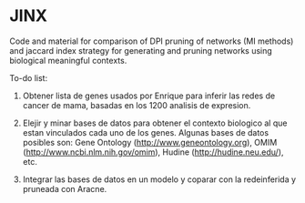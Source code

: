JINX
====

Code and material for comparison of DPI pruning of networks (MI methods) and jaccard index strategy for generating and pruning networks using biological meaningful contexts.


To-do list:

1) Obtener lista de genes usados por Enrique para inferir las redes de cancer de mama, basadas en los 1200 analisis de expresion.

2) Elejir y minar bases de datos para obtener el contexto biologico al que estan vinculados cada uno de los genes. Algunas bases de datos posibles son: Gene Ontology (http://www.geneontology.org),  OMIM (http://www.ncbi.nlm.nih.gov/omim), Hudine (http://hudine.neu.edu/), etc.

3) Integrar las bases de datos en un modelo y coparar con la redeinferida y pruneada con Aracne.

